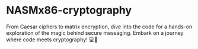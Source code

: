 # NASMx86-cryptography
From Caesar ciphers to matrix encryption, dive into the code for a hands-on exploration of the magic behind secure messaging. Embark on a journey where code meets cryptography! 💻🔐
